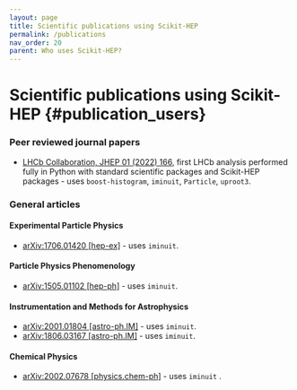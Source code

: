 ```yaml
---
layout: page
title: Scientific publications using Scikit-HEP
permalink: /publications
nav_order: 20
parent: Who uses Scikit-HEP?
---
```



# Scientific publications using Scikit-HEP {#publication_users}

### Peer reviewed journal papers

- [LHCb Collaboration, JHEP 01 (2022) 166](https://link.springer.com/article/10.1007/JHEP01(2022)166), first LHCb analysis performed fully in Python with standard scientific packages and Scikit-HEP packages - uses `boost-histogram`, `iminuit`, `Particle`, `uproot3`.

### General articles

#### Experimental Particle Physics

- [arXiv:1706.01420 [hep-ex]](https://arxiv.org/abs/1706.01420) - uses `iminuit`.

#### Particle Physics Phenomenology

- [arXiv:1505.01102 [hep-ph]](https://arxiv.org/abs/1505.01102) - uses `iminuit`.

#### Instrumentation and Methods for Astrophysics

- [arXiv:2001.01804 [astro-ph.IM]](https://arxiv.org/abs/2001.01804) - uses `iminuit`.
- [arXiv:1806.03167 [astro-ph.IM]](https://arxiv.org/abs/1806.03167) - uses `iminuit`.

#### Chemical Physics

- [arXiv:2002.07678 [physics.chem-ph]](https://arxiv.org/abs/2002.07678) - uses `iminuit` .
